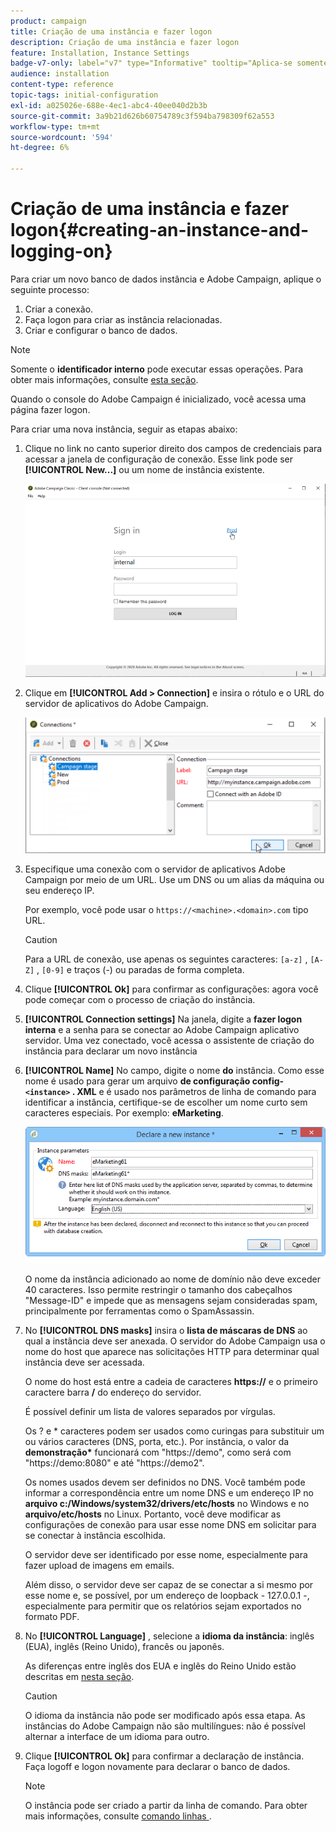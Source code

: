```yaml
---
product: campaign
title: Criação de uma instância e fazer logon
description: Criação de uma instância e fazer logon
feature: Installation, Instance Settings
badge-v7-only: label="v7" type="Informative" tooltip="Aplica-se somente ao Campaign Classic v7"
audience: installation
content-type: reference
topic-tags: initial-configuration
exl-id: a025026e-688e-4ec1-abc4-40ee040d2b3b
source-git-commit: 3a9b21d626b60754789c3f594ba798309f62a553
workflow-type: tm+mt
source-wordcount: '594'
ht-degree: 6%

---
```


# Criação de uma instância e fazer logon{#creating-an-instance-and-logging-on}



Para criar um novo banco de dados instância e Adobe Campaign, aplique o seguinte processo:

1. Criar a conexão.
1. Faça logon para criar as instância relacionadas.
1. Criar e configurar o banco de dados.

>[!NOTE]
>
>Somente o **identificador interno** pode executar essas operações. Para obter mais informações, consulte [esta seção](../../installation/using/configuring-campaign-server.md#internal-identifier).

Quando o console do Adobe Campaign é inicializado, você acessa uma página fazer logon.

Para criar uma nova instância, seguir as etapas abaixo:

1. Clique no link no canto superior direito dos campos de credenciais para acessar a janela de configuração de conexão. Esse link pode ser **[!UICONTROL New...]** ou um nome de instância existente.

   ![](assets/s_ncs_install_define_connection_01.png)

1. Clique em **[!UICONTROL Add > Connection]** e insira o rótulo e o URL do servidor de aplicativos do Adobe Campaign.

   ![](assets/s_ncs_install_define_connection_02.png)

1. Especifique uma conexão com o servidor de aplicativos Adobe Campaign por meio de um URL. Use um DNS ou um alias da máquina ou seu endereço IP.

   Por exemplo, você pode usar o `https://<machine>.<domain>.com` tipo URL.

   >[!CAUTION]
   >
   >Para a URL de conexão, use apenas os seguintes caracteres: `[a-z]` , `[A-Z]` , `[0-9]` e traços (-) ou paradas de forma completa.

1. Clique **[!UICONTROL Ok]** para confirmar as configurações: agora você pode começar com o processo de criação do instância.
1. **[!UICONTROL Connection settings]** Na janela, digite a **fazer logon interna** e a senha para se conectar ao Adobe Campaign aplicativo servidor. Uma vez conectado, você acessa o assistente de criação do instância para declarar um novo instância
1. **[!UICONTROL Name]** No campo, digite o nome **do** instância. Como esse nome é usado para gerar um arquivo **de configuração config- `<instance>` . XML** e é usado nos parâmetros de linha de comando para identificar a instância, certifique-se de escolher um nome curto sem caracteres especiais. Por exemplo: **eMarketing**.

   ![](assets/s_ncs_install_create_instance.png)

   O nome da instância adicionado ao nome de domínio não deve exceder 40 caracteres. Isso permite restringir o tamanho dos cabeçalhos &quot;Message-ID&quot; e impede que as mensagens sejam consideradas spam, principalmente por ferramentas como o SpamAssassin.

1. No **[!UICONTROL DNS masks]** insira o **lista de máscaras de DNS** ao qual a instância deve ser anexada. O servidor do Adobe Campaign usa o nome do host que aparece nas solicitações HTTP para determinar qual instância deve ser acessada.

   O nome do host está entre a cadeia de caracteres **https://** e o primeiro caractere barra **/** do endereço do servidor.

   É possível definir um lista de valores separados por vírgulas.

   Os ? e &#42; caracteres podem ser usados como curingas para substituir um ou vários caracteres (DNS, porta, etc.). Por instância, o valor da **demonstração&#42;** funcionará com &quot;https://demo&quot;, como será com &quot;https://demo:8080&quot; e até &quot;https://demo2&quot;.

   Os nomes usados devem ser definidos no DNS. Você também pode informar a correspondência entre um nome DNS e um endereço IP no **arquivo c:/Windows/system32/drivers/etc/hosts** no Windows e no **arquivo/etc/hosts** no Linux. Portanto, você deve modificar as configurações de conexão para usar esse nome DNS em solicitar para se conectar à instância escolhida.

   O servidor deve ser identificado por esse nome, especialmente para fazer upload de imagens em emails.

   Além disso, o servidor deve ser capaz de se conectar a si mesmo por esse nome e, se possível, por um endereço de loopback - 127.0.0.1 -, especialmente para permitir que os relatórios sejam exportados no formato PDF.

1. No **[!UICONTROL Language]** , selecione a **idioma da instância**: inglês (EUA), inglês (Reino Unido), francês ou japonês.

   As diferenças entre inglês dos EUA e inglês do Reino Unido estão descritas em [nesta seção](../../platform/using/adobe-campaign-workspace.md#date-and-time).

   >[!CAUTION]
   >
   >O idioma da instância não pode ser modificado após essa etapa. As instâncias do Adobe Campaign não são multilíngues: não é possível alternar a interface de um idioma para outro.

1. Clique **[!UICONTROL Ok]** para confirmar a declaração de instância. Faça logoff e logon novamente para declarar o banco de dados.

   >[!NOTE]
   >
   >O instância pode ser criado a partir da linha de comando. Para obter mais informações, consulte [ comando linhas ](../../installation/using/command-lines.md) .
